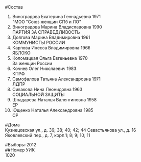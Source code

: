 #Состав  
1. Виноградова Екатерина Геннадьевна 1971  
    "МОО "Союз женщин СПб и ЛО"  
2. Виноградова Марина Владиславовна 1990  
    ПАРТИЯ ЗА СПРАВЕДЛИВОСТЬ  
3. Долгова Марина Владимировна 1961  
    КОММУНИСТЫ РОССИИ  
4. Карпова Инесса Владимировна 1966  
    ЯБЛОКО  
5. Коломацкая Ольга Евгеньевна 1970  
    За женщин России  
6. Кочнев Олег Николаевич 1983  
    КПРФ  
7. Самофалова Татьяна Александровна 1971  
    ЛДПР  
8. Сивакова Нина Леонидовна 1963  
    СОЦИАЛЬНОЙ ЗАЩИТЫ  
9. Шпадарева Наталья Валентиновна 1958  
    ЕР  
10. Ющенко Наталья Александровна 1985  
    СР  
  
#Дома  
Кузнецовская ул., д. 36; 38; 40; 42; 44 Севастьянова ул., д. 16 Яковлевский пер., д. 7, корп.1; 8; 9; 10; 11  
  
#Выборы-2012  
##Номер УИК  
1020  
